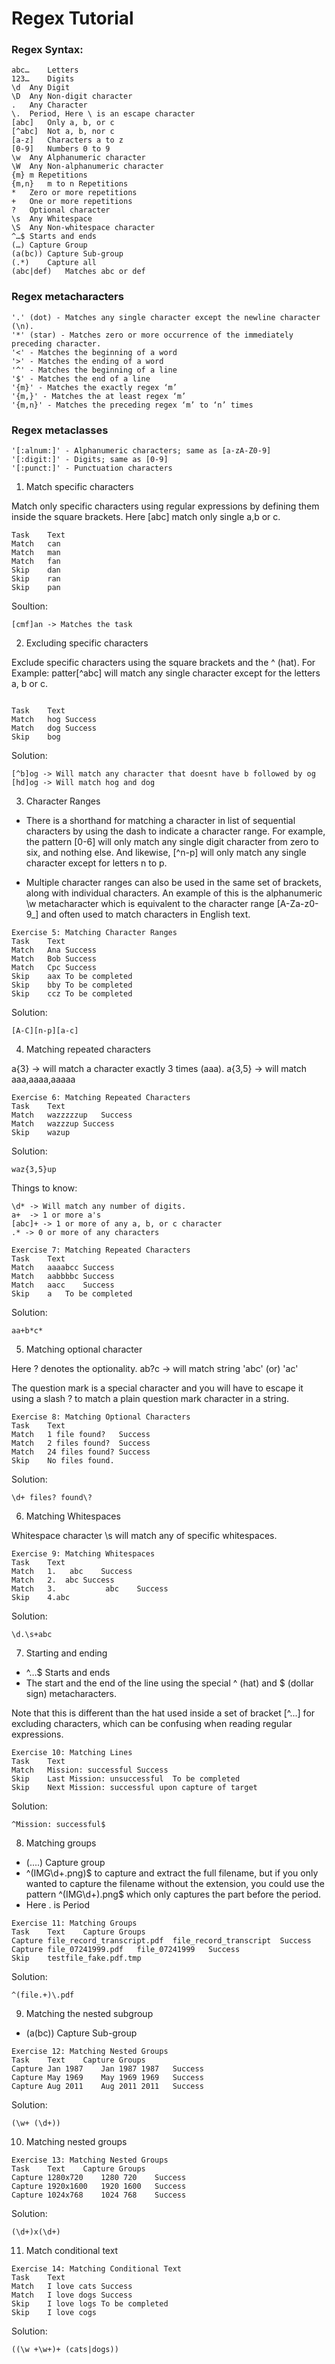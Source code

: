 # Regex Tutorial

### Regex Syntax:
```
abc…	Letters
123…	Digits
\d	Any Digit
\D	Any Non-digit character
.	Any Character
\.	Period, Here \ is an escape character
[abc]	Only a, b, or c
[^abc]	Not a, b, nor c
[a-z]	Characters a to z
[0-9]	Numbers 0 to 9
\w	Any Alphanumeric character
\W	Any Non-alphanumeric character
{m}	m Repetitions
{m,n}	m to n Repetitions
*	Zero or more repetitions
+	One or more repetitions
?	Optional character
\s	Any Whitespace
\S	Any Non-whitespace character
^…$	Starts and ends
(…)	Capture Group
(a(bc))	Capture Sub-group
(.*)	Capture all
(abc|def)	Matches abc or def
```
### Regex metacharacters
```
'.' (dot) - Matches any single character except the newline character (\n).
'*' (star) - Matches zero or more occurrence of the immediately preceding character.
'<' - Matches the beginning of a word
'>' - Matches the ending of a word
'^' - Matches the beginning of a line
'$' - Matches the end of a line
'{m}' - Matches the exactly regex ‘m’
'{m,}' - Matches the at least regex ‘m’
'{m,n}' - Matches the preceding regex ‘m’ to ‘n’ times
```
### Regex metaclasses
```
'[:alnum:]' - Alphanumeric characters; same as [a-zA-Z0-9]
'[:digit:]' - Digits; same as [0-9]
'[:punct:]' - Punctuation characters

```

1. Match specific characters

Match only specific characters using regular expressions by defining them inside the square brackets.
Here [abc] match only single a,b or c.

```
Task	Text	 
Match	can	
Match	man	
Match	fan	
Skip	dan	
Skip	ran	
Skip	pan
```
Soultion:
```
[cmf]an -> Matches the task
```

2. Excluding specific characters

Exclude specific characters using the square brackets and the ^ (hat).
For Example: patter[^abc] will match any single character except for the letters a, b or c.

```

Task	Text	 
Match	hog	Success
Match	dog	Success
Skip	bog 

```
Solution:
```
[^b]og -> Will match any character that doesnt have b followed by og
[hd]og -> Will match hog and dog
```

3. Character Ranges

- There is a shorthand for matching a character in list of sequential characters by using the dash to indicate a character range. For example, the pattern [0-6] will only match any single digit character from zero to six, and nothing else. And likewise, [^n-p] will only match any single character except for letters n to p.

- Multiple character ranges can also be used in the same set of brackets, along with individual characters. An example of this is the alphanumeric \w metacharacter which is equivalent to the character range [A-Za-z0-9_] and often used to match characters in English text.

```
Exercise 5: Matching Character Ranges
Task	Text	 
Match	Ana	Success
Match	Bob	Success
Match	Cpc	Success
Skip	aax	To be completed
Skip	bby	To be completed
Skip	ccz	To be completed

```
Solution:

```
[A-C][n-p][a-c]
```

4. Matching repeated characters

a{3} -> will match a character exactly 3 times (aaa).
a{3,5} -> will match aaa,aaaa,aaaaa


```
Exercise 6: Matching Repeated Characters
Task	Text	 
Match	wazzzzzup	Success
Match	wazzzup	Success
Skip	wazup
```
Solution:
```
waz{3,5}up
```

Things to know:

```
\d* -> Will match any number of digits.
a+  -> 1 or more a's
[abc]+ -> 1 or more of any a, b, or c character
.* -> 0 or more of any characters
```

```
Exercise 7: Matching Repeated Characters
Task	Text	 
Match	aaaabcc	Success
Match	aabbbbc	Success
Match	aacc	Success
Skip	a	To be completed
```
Solution:
```
aa+b*c*
```

5. Matching optional character

Here ? denotes the optionality.
ab?c -> will match string 'abc' (or) 'ac'

The question mark is a special character and you will have to escape it using a slash \? to match a plain question mark character in a string.

```
Exercise 8: Matching Optional Characters
Task	Text	 
Match	1 file found?	Success
Match	2 files found?	Success
Match	24 files found?	Success
Skip	No files found.
```

Solution:
```
\d+ files? found\?
```

6. Matching Whitespaces

Whitespace character \s will match any of specific whitespaces.

```
Exercise 9: Matching Whitespaces
Task	Text	 
Match	1.   abc	Success
Match	2.	abc	Success
Match	3.           abc	Success
Skip	4.abc
```

Solution:

```
\d.\s+abc
```

7. Starting and ending

- ^…$	Starts and ends
- The start and the end of the line using the special ^ (hat) and $ (dollar sign) metacharacters. 

Note that this is different than the hat used inside a set of bracket [^...] for excluding characters, which can be confusing when reading regular expressions.

```
Exercise 10: Matching Lines
Task	Text	 
Match	Mission: successful	Success
Skip	Last Mission: unsuccessful	To be completed
Skip	Next Mission: successful upon capture of target
```
Solution:
```
^Mission: successful$
```

8. Matching groups
- (....) Capture group
-  ^(IMG\d+\.png)$ to capture and extract the full filename, but if you only wanted to capture the filename without the extension, you could use the pattern ^(IMG\d+)\.png$ which only captures the part before the period.
- Here \. is Period

```
Exercise 11: Matching Groups
Task	Text	Capture Groups	 
Capture	file_record_transcript.pdf	file_record_transcript	Success
Capture	file_07241999.pdf	file_07241999	Success
Skip	testfile_fake.pdf.tmp
```
Solution:
```
^(file.+)\.pdf
```

9. Matching the nested subgroup
- (a(bc))	Capture Sub-group

```
Exercise 12: Matching Nested Groups
Task	Text	Capture Groups	 
Capture	Jan 1987	Jan 1987 1987	Success
Capture	May 1969	May 1969 1969	Success
Capture	Aug 2011	Aug 2011 2011	Success
```
Solution:
```
(\w+ (\d+))
```

10. Matching nested groups
```
Exercise 13: Matching Nested Groups
Task	Text	Capture Groups	 
Capture	1280x720	1280 720	Success
Capture	1920x1600	1920 1600	Success
Capture	1024x768	1024 768	Success

```
Solution:
```
(\d+)x(\d+)
```

11. Match conditional text

```
Exercise 14: Matching Conditional Text
Task	Text	 
Match	I love cats	Success
Match	I love dogs	Success
Skip	I love logs	To be completed
Skip	I love cogs	
```

Solution:
```
((\w +\w+)+ (cats|dogs))
```
